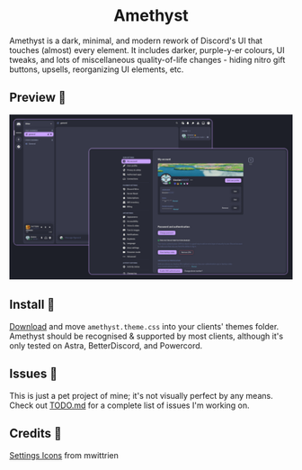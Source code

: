 <div align=center><h1>Amethyst</h1></div>

Amethyst is a dark, minimal, and modern rework of Discord's UI that touches (almost) every element. It includes darker, purple-y-er colours, UI tweaks, and lots of miscellaneous quality-of-life changes - hiding nitro gift buttons, upsells, reorganizing UI elements, etc.

## Preview 🔎
<img src="img/preview.png" alt="Amethyst theme preview screenshot"/>

## Install 🎨
[Download](https://github.com/kiosion/Amethyst/releases/latest/download/amethyst.theme.css) and move `amethyst.theme.css` into your clients' themes folder. Amethyst should be recognised & supported by most clients, although it's only tested on Astra, BetterDiscord, and Powercord.

## Issues 🙋
This is just a pet project of mine; it's not visually perfect by any means. Check out [TODO.md](https://github.com/kiosion/Amethyst/tree/master/TODO.md) for a complete list of issues I'm working on.

## Credits 📝
[Settings Icons](https://github.com/mwittrien/BetterDiscordAddons/blob/master/Themes/_res/SettingsIcons.css) from mwittrien
